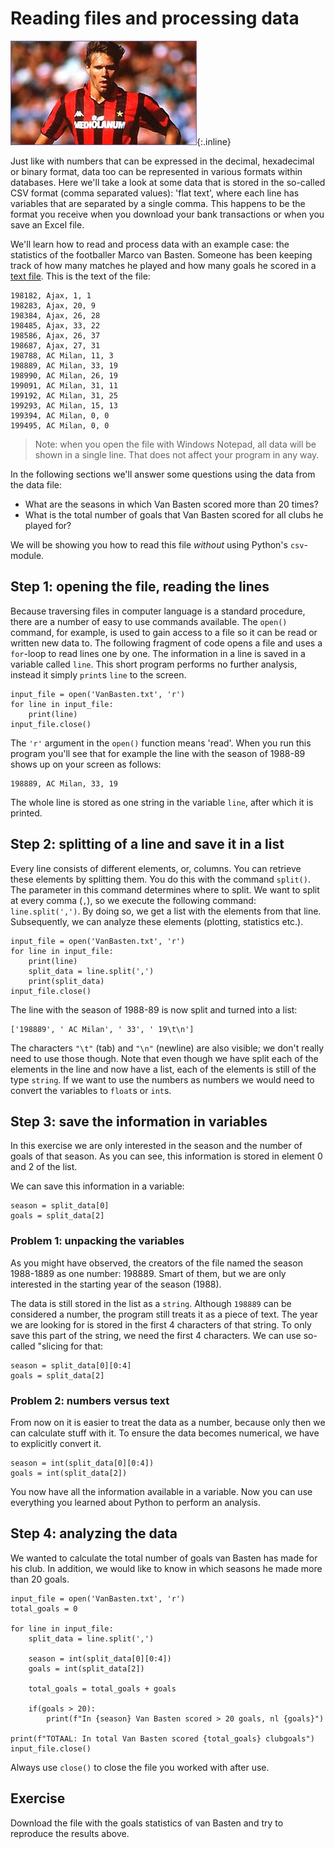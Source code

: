 # Reading files and processing data

![](VanBastenKlein.jpg){:.inline}

Just like with numbers that can be expressed in the decimal, hexadecimal or binary format, data too can be represented in various formats within databases. Here we'll take a look at some data that is stored in the so-called CSV format (comma separated values): 'flat text', where each line has variables that are separated by a single comma. This happens to be the format you receive when you download your bank transactions or when you save an Excel file.

We'll learn how to read and process data with an example case: the statistics of the footballer Marco van Basten. Someone has been keeping track of how many matches he played and how many goals he scored in a [text file](http://www.nikhef.nl/~ivov/Python/Voetbal/VanBasten.txt). This is the text of the file:

    198182, Ajax, 1, 1
    198283, Ajax, 20, 9
    198384, Ajax, 26, 28
    198485, Ajax, 33, 22
    198586, Ajax, 26, 37
    198687, Ajax, 27, 31
    198788, AC Milan, 11, 3
    198889, AC Milan, 33, 19
    198990, AC Milan, 26, 19
    199091, AC Milan, 31, 11
    199192, AC Milan, 31, 25
    199293, AC Milan, 15, 13
    199394, AC Milan, 0, 0
    199495, AC Milan, 0, 0

> Note: when you open the file with Windows Notepad, all data will be shown in a single line. That does not affect your program in any way.

In the following sections we'll answer some questions using the data from the data file:

* What are the seasons in which Van Basten scored more than 20 times?
* What is the total number of goals that Van Basten scored for all clubs he played for?

We will be showing you how to read this file _without_ using Python's `csv`-module.

## Step 1: opening the file, reading the lines

Because traversing files in computer language is a standard procedure, there are a number of easy to use commands available. The `open()` command, for example, is used to gain access to a file so it can be read or written new data to. The following fragment of code opens a file and uses a `for`-loop to read lines one by one. The information in a line is saved in a variable called `line`. This short program performs no further analysis, instead it simply `print`s `line` to the screen.

    input_file = open('VanBasten.txt', 'r')
    for line in input_file:
        print(line)
    input_file.close()

The `'r'` argument in the `open()` function means 'read'. When you run this program you'll see that for example the line with the season of 1988-89 shows up on your screen as follows:

    198889, AC Milan, 33, 19

The whole line is stored as one string in the variable `line`, after which it is printed.

## Step 2: splitting of a line and save it in a list

Every line consists of different elements, or, columns. You can retrieve these elements by splitting them. You do this with the command `split()`. The parameter in this command determines where to split. We want to split at every comma (`,`), so we execute the following command: `line.split(',')`. By doing so, we get a list with the elements from that line. Subsequently, we can analyze these elements (plotting, statistics etc.).

    input_file = open('VanBasten.txt', 'r')
    for line in input_file:
        print(line)
        split_data = line.split(',')
        print(split_data)
    input_file.close()

The line with the season of 1988-89 is now split and turned into a list:

    ['198889', ' AC Milan', ' 33', ' 19\t\n']

The characters `"\t"` (tab) and `"\n"` (newline) are also visible; we don't really need to use those though. Note that even though we have split each of the elements in the line and now have a list, each of the elements is still of the type `string`. If we want to use the numbers as numbers we would need to convert the variables to `float`s or `int`s.

## Step 3: save the information in variables

In this exercise we are only interested in the season and the number of goals of that season. As you can see, this information is stored in element 0 and 2 of the list.

We can save this information in a variable:

    season = split_data[0]
    goals = split_data[2]

### Problem 1: unpacking the variables

As you might have observed, the creators of the file named the season 1988-1889 as one number: 198889. Smart of them, but we are only interested in the starting year of the season (1988).

The data is still stored in the list as a `string`. Although `198889` can be considered a number, the program still treats it as a piece of text. The year we are looking for is stored in the first 4 characters of that string. To only save this part of the string, we need the first 4 characters. We can use so-called "slicing for that:

    season = split_data[0][0:4]
    goals = split_data[2]

### Problem 2: numbers versus text

From now on it is easier to treat the data as a number, because only then we can calculate stuff with it. To ensure the data becomes numerical, we have to explicitly convert it.

    season = int(split_data[0][0:4])
    goals = int(split_data[2])

You now have all the information available in a variable. Now you can use everything you learned about Python to perform an analysis.


## Step 4: analyzing the data

We wanted to calculate the total number of goals van Basten has made for his club. In addition, we would like to know in which seasons he made more than 20 goals.


    input_file = open('VanBasten.txt', 'r')
    total_goals = 0

    for line in input_file:
        split_data = line.split(',')

        season = int(split_data[0][0:4])
        goals = int(split_data[2])

        total_goals = total_goals + goals   

        if(goals > 20):
            print(f"In {season} Van Basten scored > 20 goals, nl {goals}")

    print(f"TOTAAL: In total Van Basten scored {total_goals} clubgoals")
    input_file.close()

Always use `close()` to close the file you worked with after use.

## Exercise

Download the file with the goals statistics of van Basten and try to reproduce the results above.
